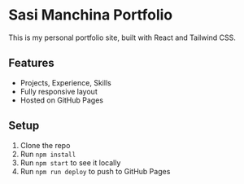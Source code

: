 # Sasi Manchina Portfolio

This is my personal portfolio site, built with React and Tailwind CSS.

## Features
- Projects, Experience, Skills
- Fully responsive layout
- Hosted on GitHub Pages

## Setup
1. Clone the repo
2. Run `npm install`
3. Run `npm start` to see it locally
4. Run `npm run deploy` to push to GitHub Pages
